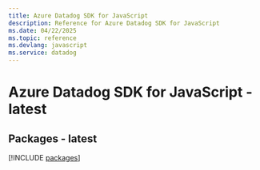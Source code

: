 ```yaml
---
title: Azure Datadog SDK for JavaScript
description: Reference for Azure Datadog SDK for JavaScript
ms.date: 04/22/2025
ms.topic: reference
ms.devlang: javascript
ms.service: datadog
---
```

# Azure Datadog SDK for JavaScript - latest
## Packages - latest
[!INCLUDE [packages](datadog-index.md)]